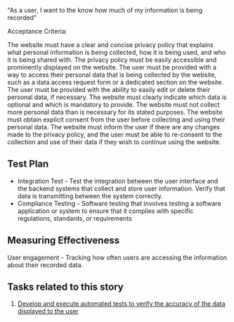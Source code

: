 "As a user, I want to the know how much of my information is being recorded"

Acceptance Criteria:

The website must have a clear and concise privacy policy that explains what personal information is being collected, how it is being used, and who it is being shared with.
The privacy policy must be easily accessible and prominently displayed on the website.
The user must be provided with a way to access their personal data that is being collected by the website, such as a data access request form or a dedicated section on the website.
The user must be provided with the ability to easily edit or delete their personal data, if necessary.
The website must clearly indicate which data is optional and which is mandatory to provide.
The website must not collect more personal data than is necessary for its stated purposes.
The website must obtain explicit consent from the user before collecting and using their personal data.
The website must inform the user if there are any changes made to the privacy policy, and the user must be able to re-consent to the collection and use of their data if they wish to continue using the website.

## Test Plan
* Integration Test - Test the integration between the user interface and the backend systems that collect and store user information. Verify that data is transmitting between the system correctly.
* Compliance Testing - Software testing that involves testing a software application or system to ensure that it complies with specific regulations, standards, or requirements

## Measuring Effectiveness
User engagement - Tracking how often users are accessing the information about their recorded data.

## Tasks related to this story
1. [Develop and execute automated tests to verify the accuracy of the data displayed to the user](/documentation/theme_1/task_3_1.md)